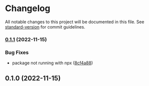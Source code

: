 # Changelog

All notable changes to this project will be documented in this file. See [standard-version](https://github.com/conventional-changelog/standard-version) for commit guidelines.

### [0.1.1](https://github.com/ars2062/FreezePackageVersions/compare/v0.1.0...v0.1.1) (2022-11-15)


### Bug Fixes

* package not running with npx ([8cf4a88](https://github.com/ars2062/FreezePackageVersions/commit/8cf4a884a428ea4226f80b4dc6d2b4bde32cc879))

## 0.1.0 (2022-11-15)
